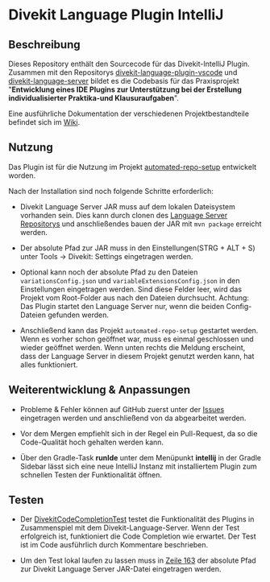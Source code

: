 # Divekit Language Plugin IntelliJ

## Beschreibung

Dieses Repository enthält den Sourcecode für das Divekit-IntelliJ Plugin. Zusammen mit den Repositorys [divekit-language-plugin-vscode](https://github.com/divekit/divekit-language-plugin-vscode)
und [divekit-language-server](https://github.com/divekit/divekit-language-server) bildet es die Codebasis für das Praxisprojekt
"**Entwicklung eines IDE Plugins zur Unterstützung bei der Erstellung individualisierter Praktika-und Klausuraufgaben**".

Eine ausführliche Dokumentation der verschiedenen Projektbestandteile befindet sich im [Wiki](https://github.com/divekit/divekit-language-server/wiki).

## Nutzung 

Das Plugin ist für die Nutzung im Projekt [automated-repo-setup](https://github.com/divekit/divekit-automated-repo-setup) entwickelt worden. 

Nach der Installation sind noch folgende Schritte erforderlich: 

* Divekit Language Server JAR muss auf dem lokalen Dateisystem vorhanden sein. Dies kann durch clonen des [Language Server Repositorys](https://github.com/divekit/divekit-language-server) und anschließendes bauen der JAR mit `mvn package` erreicht werden.

* Der absolute Pfad zur JAR muss in den Einstellungen(STRG + ALT + S) unter Tools -> Divekit: Settings eingetragen werden.

* Optional kann noch der absolute Pfad zu den Dateien `variationsConfig.json` und `variableExtensionsConfig.json` in den Einstellungen
eingetragen werden. Sind diese Felder leer, wird das Projekt vom Root-Folder aus nach den Dateien durchsucht.
  Achtung: Das Plugin startet den Language Server nur, wenn die beiden Config-Dateien gefunden werden.
  
* Anschließend kann das Projekt `automated-repo-setup` gestartet werden. Wenn es vorher schon geöffnet war, muss es einmal geschlossen 
und wieder geöffnet werden. Wenn unten rechts die Meldung erscheint, dass der Language Server in diesem Projekt genutzt werden kann, hat
  alles funktioniert.
  
## Weiterentwicklung & Anpassungen

* Probleme & Fehler können auf GitHub zuerst unter der [Issues](https://github.com/divekit/divekit-language-plugin-intellij/issues) eingetragen werden
und anschließend von da abgearbeitet werden. 
  
* Vor dem Mergen empfiehlt sich in der Regel ein Pull-Request, da so die Code-Qualität hoch gehalten werden kann.

* Über den Gradle-Task **runIde** unter dem Menüpunkt **intellij** in der Gradle Sidebar lässt sich eine neue
IntelliJ Instanz mit installiertem Plugin zum schnellen Testen der Funktionalität öffnen.


## Testen

* Der [DivekitCodeCompletionTest](https://github.com/divekit/divekit-language-plugin-intellij/blob/master/src/test/java/DivekitCodeCompletionTest.java)
testet die Funktionalität des Plugins in Zusammenspiel mit dem Divekit-Language-Server. Wenn der Test erfolgreich ist, funktioniert die Code Completion
  wie erwartet. Der Test ist im Code ausführlich durch Kommentare beschrieben.
  
* Um den Test lokal laufen zu lassen muss in [Zeile 163](https://github.com/divekit/divekit-language-plugin-intellij/blob/ebe71b9a3120f6552e836e7d4c753061a6618f8d/src/test/java/DivekitCodeCompletionTest.java#L163)
  der absolute Pfad zur Divekit Language Server JAR-Datei eingetragen werden.